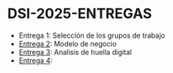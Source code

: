 # DSI-2025-ENTREGAS
- Entrega 1: Selección de los grupos de trabajo
- [Entrega 2](/Entregas/Entrega-2/ModeloDeNegocio.md): Modelo de negocio
- [Entrega 3](/Entregas/Entrega-3/HuellaDigital.md): Analisis de huella digital
- [Entrega 4]():
